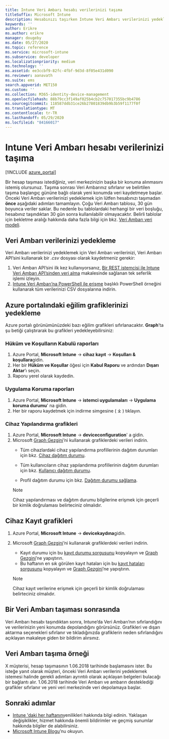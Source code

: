 ```yaml
---
title: Intune Veri Ambarı hesabı verilerinizi taşıma
titleSuffix: Microsoft Intune
description: Hesabınızı taşırken Intune Veri Ambarı verilerinizi yedeklemeyi öğrenin.
keywords: ''
author: Erikre
ms.author: erikre
manager: dougeby
ms.date: 05/27/2020
ms.topic: reference
ms.service: microsoft-intune
ms.subservice: developer
ms.localizationpriority: medium
ms.technology: ''
ms.assetid: ee3ccbf9-82fc-4fbf-9d3d-8f05e431d090
ms.reviewer: aanavath
ms.suite: ems
search.appverid: MET150
ms.custom: ''
ms.collection: M365-identity-device-management
ms.openlocfilehash: 88b79cc3f149af025b4cb2c757017355bc9b4786
ms.sourcegitcommit: 118587ddb31ce26b27801839db9b3b59f1177f0f
ms.translationtype: MT
ms.contentlocale: tr-TR
ms.lasthandoff: 05/29/2020
ms.locfileid: "84166017"
---
```

# <a name="move-your-intune-data-warehouse-account-data"></a>Intune Veri Ambarı hesabı verilerinizi taşıma 

[!INCLUDE [azure_portal](../includes/azure_portal.md)]

Bir hesap taşıması istediğiniz, veri merkezinizin başka bir konuma alınmasını istemiş olursunuz. Taşıma sonrası Veri Ambarınız sıfırlanır ve belirtilen taşıma başlangıç gününe bağlı olarak yeni konumda veri kaydetmeye başlar. Önceki Veri Ambarı verilerinizi yedeklemek için lütfen hesabınızı taşımadan **önce** aşağıdaki adımları tamamlayın. Çoğu Veri Ambarı tablosu, 30 gün boyunca veriler saklar. Bu nedenle bu tablolardaki herhangi bir veri boşluğu, hesabınız taşındıktan 30 gün sonra kullanılabilir olmayacaktır. Belirli tablolar için bekletme aralığı hakkında daha fazla bilgi için bkz. [Veri Ambarı veri modeli](reports-ref-data-model.md). 

## <a name="back-up-your-data-warehouse-data"></a>Veri Ambarı verilerinizi yedekleme 

Veri Ambarı verilerinizi yedeklemek için Veri Ambarı verilerinizi, Veri Ambarı API’sini kullanarak bir *.csv* dosyası olarak kaydetmeniz gerekir:  

1. Veri Ambarı API’sini ilk kez kullanıyorsanız, [Bir REST istemcisi ile Intune Veri Ambarı API’sinden veri alma](reports-proc-data-rest.md) makalesinde sağlanan tek seferlik işlemi izleyin.
2. [Intune Veri Ambarı’na PowerShell ile erişme](https://github.com/Microsoft/Intune-Data-Warehouse/tree/master/Samples/PowerShell) başlıklı PowerShell örneğini kullanarak tüm verilerinizi CSV dosyalarına indirin. 

## <a name="back-up-your-trend-charts-from-the-azure-portal"></a>Azure portalındaki eğilim grafiklerinizi yedekleme

Azure portalı görünümünüzdeki bazı eğilim grafikleri sıfırlanacaktır. **Graph**’ta şu betiği çalıştırarak bu grafikleri yedekleyebilirsiniz:   

### <a name="terms--conditions-acceptance-reports"></a>Hüküm ve Koşulların Kabulü raporları
1. Azure Portal, **Microsoft Intune**  ->  **cihaz kayıt**  ->  **Koşulları & koşullara**gidin.
2. Her bir **Hüküm ve Koşullar** öğesi için **Kabul Raporu** ve ardından **Dışarı Aktar**’ı seçin.
3. Raporu yerel olarak kaydedin.
 
### <a name="app-protection-reports"></a>Uygulama Koruma raporları  
1. Azure Portal, **Microsoft Intune**  ->  **istemci uygulamaları**  ->  **Uygulama koruma durumu**' na gidin.
2. Her bir raporu kaydetmek için indirme simgesine ( ⤓ ) tıklayın.

### <a name="device-configuration-charts"></a>Cihaz Yapılandırma grafikleri 
1. Azure Portal, **Microsoft Intune**  ->  **deviceconfiguration**' a gidin.
2. Microsoft [Graph Gezgini](https://developer.microsoft.com/graph/graph-explorer)’ni kullanarak grafiklerdeki verileri indirin. 
    - Tüm cihazlardaki cihaz yapılandırma profillerinin dağıtım durumları için bkz. [Cihaz dağıtım durumu](https://graph.microsoft.com/beta/reports/deviceConfigurationDeviceActivity/content).

    - Tüm kullanıcıların cihaz yapılandırma profillerinin dağıtım durumları için bkz. [Kullanıcı dağıtım durumu](https://graph.microsoft.com/beta/reports/deviceConfigurationUserActivity/content).

    - Profil dağıtım durumu için bkz. [Dağıtım durumu sağlama](https://graph.microsoft.com/beta/deviceManagement/deviceConfigurations?$select=id,displayName,lastModifiedDateTime,deviceStatusOverview&$expand=deviceStatusOverview).
  
    > [!NOTE]
    > Cihaz yapılandırması ve dağıtım durumu bilgilerine erişmek için geçerli bir kimlik doğrulaması belirteciniz olmalıdır.

## <a name="device-enrollment-charts"></a>Cihaz Kayıt grafikleri
1. Azure Portal, **Microsoft Intune**  ->  **devicekaydına**gidin.
2. Microsoft [Graph Gezgini](https://developer.microsoft.com/graph/graph-explorer)’ni kullanarak grafiklerdeki verileri indirin.
    - Kayıt durumu için bu [kayıt durumu sorgusunu](https://graph.microsoft.com/beta/reports/managedDeviceEnrollmentFailureTrends()/content) kopyalayın ve [Graph Gezgini](https://developer.microsoft.com/graph/graph-explorer)’ne yapıştırın.
    - Bu haftanın en sık görülen kayıt hataları için bu [kayıt hataları sorgusunu](https://graph.microsoft.com/beta/reports/managedDeviceEnrollmentTopFailures(period=null)/content) kopyalayın ve [Graph Gezgini](https://developer.microsoft.com/graph/graph-explorer)’ne yapıştırın.

    > [!NOTE]
    > Cihaz kayıt verilerine erişmek için geçerli bir kimlik doğrulaması belirteciniz olmalıdır. 

## <a name="after-a-data-warehouse-account-move"></a>Bir Veri Ambarı taşıması sonrasında

Veri Ambarı hesabı taşındıktan sonra, Intune’da Veri Ambarı’nın sıfırlandığını ve verilerinizin yeni konumda depolandığını görürsünüz. Grafikleri ve dışarı aktarma seçenekleri sıfırlanır ve tıkladığınızda grafiklerin neden sıfırlandığını açıklayan makaleye giden bir bildirim alırsınız.  

## <a name="data-warehouse-move-example"></a>Veri Ambarı taşıma örneği 

X müşterisi, hesap taşımasının 1.06.2018 tarihinde başlamasını ister. Bu isteğe yanıt olarak müşteri, önceki Veri Ambarı verilerini yedeklemek istemesi halinde gerekli adımları ayrıntılı olarak açıklayan belgeleri bulacağı bir bağlantı alır. 1.06.2018 tarihinde Veri Ambarı ve ambarın desteklediği grafikler sıfırlanır ve yeni veri merkezinde veri depolamaya başlar. 

## <a name="next-steps"></a>Sonraki adımlar

- [Intune 'daki her haftanın](../fundamentals/whats-new.md)yenilikleri hakkında bilgi edinin. Yaklaşan değişiklikler, hizmet hakkında önemli bildirimler ve geçmiş sunumlar hakkında bilgiler de alabilirsiniz.
- [Microsoft Intune Blogu](https://www.microsoft.com/microsoft-365/blog/microsoft-intune/)’nu okuyun.

